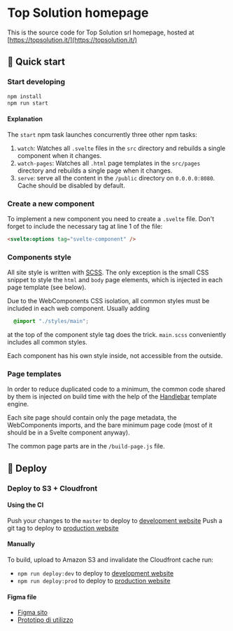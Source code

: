 # Top Solution homepage

This is the source code for Top Solution srl homepage, hosted at [https://topsolution.it/](https://topsolution.it/)

## 🚀 Quick start

### Start developing

   ```sh
   npm install
   npm run start
   ```

   #### Explanation
   The `start` npm task launches concurrently three other npm tasks:
   1. `watch`: Watches all `.svelte` files in the `src` directory and rebuilds a single component when it changes.
   2. `watch-pages`: Watches all `.html` page templates in the `src/pages` directory and rebuilds a single page when it changes.
   3. `serve`: serve all the content in the `/public` directory on `0.0.0.0:8080`. Cache should be disabled by default.

### Create a new component

   To implement a new component you need to create a `.svelte` file. Don't forget to include the necessary tag at line 1 of the file:

   ```html
   <svelte:options tag="svelte-component" />
   ```

### Components style

All site style is written with [SCSS](https://sass-lang.com/). The only exception is the small CSS snippet to style the `html` and `body` page elements, which is injected in each page template (see below).

Due to the WebComponents CSS isolation, all common styles must be included in each web component. Usually adding

```scss
  @import "./styles/main";
```

at the top of the component style tag does the trick. `main.scss` conveniently includes all common styles.

Each component has his own style inside, not accessible from the outside.


### Page templates

In order to reduce duplicated code to a minimum, the common code shared by them is injected on build time with the help of the [Handlebar](https://handlebarsjs.com/) template engine.

Each site page should contain only the page metadata, the WebComponents imports, and the bare minimum page code (most of it should be in a Svelte component anyway).

The common page parts are in the `/build-page.js` file.

## 💫 Deploy

### Deploy to S3 + Cloudfront

#### Using the CI

Push your changes to the `master` to deploy to [development website](https://www.topsolution.dev)
Push a git tag to deploy to [production website](https://www.topsolution.it)

#### Manually

To build, upload to Amazon S3 and invalidate the Cloudfront cache run:

- `npm run deploy:dev` to deploy to [development website](https://www.topsolution.dev)
- `npm run deploy:prod` to deploy to [production website](https://www.topsolution.it)

#### Figma file

- [Figma sito](https://www.figma.com/file/ML7gW0hjLLrSC2pCLTL3hb/Restyling-Sito-Top-Solution)
- [Prototipo di utilizzo](https://www.figma.com/proto/ML7gW0hjLLrSC2pCLTL3hb/Restyling-Sito-Top-Solution?node[…]aling=min-zoom&page-id=0%3A1&starting-point-node-id=175%3A1061)
